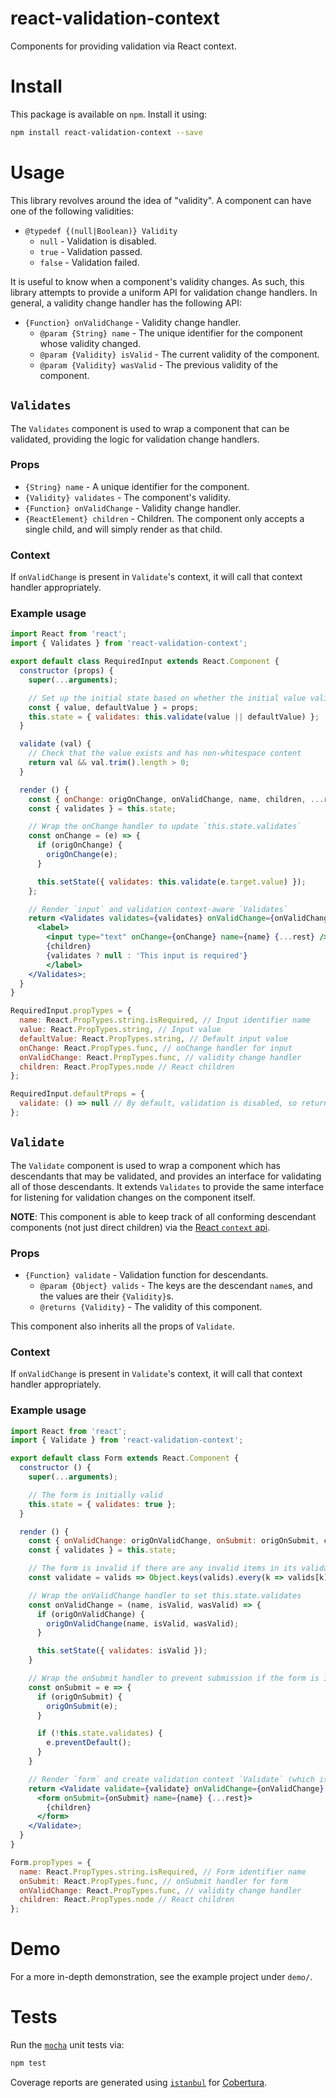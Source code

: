 # react-validation-context

Components for providing validation via React context.

# Install

This package is available on `npm`. Install it using:

```sh
npm install react-validation-context --save
```


# Usage

This library revolves around the idea of "validity". A component can have one of the following validities:

- `@typedef {(null|Boolean)} Validity`
  - `null` - Validation is disabled.
  - `true` - Validation passed.
  - `false` - Validation failed.

It is useful to know when a component's validity changes. As such, this library attempts to provide a uniform API for validation
change handlers. In general, a validity change handler has the following API:

- `{Function} onValidChange` - Validity change handler.
  - `@param {String} name` - The unique identifier for the component whose validity changed.
  - `@param {Validity} isValid` - The current validity of the component.
  - `@param {Validity} wasValid` - The previous validity of the component.

## `Validates`

The `Validates` component is used to wrap a component that can be validated, providing the logic for validation change handlers.

### Props

- `{String} name` - A unique identifier for the component.
- `{Validity} validates` - The component's validity.
- `{Function} onValidChange` - Validity change handler.
- `{ReactElement} children` - Children. The component only accepts a single child, and will simply render as that child.

### Context

If `onValidChange` is present in `Validate`'s context, it will call that context handler appropriately.

### Example usage

```jsx
import React from 'react';
import { Validates } from 'react-validation-context';

export default class RequiredInput extends React.Component {
  constructor (props) {
    super(...arguments);

    // Set up the initial state based on whether the initial value validates
    const { value, defaultValue } = props;
    this.state = { validates: this.validate(value || defaultValue) };
  }

  validate (val) {
    // Check that the value exists and has non-whitespace content
    return val && val.trim().length > 0;
  }

  render () {
    const { onChange: origOnChange, onValidChange, name, children, ...rest } = this.props;
    const { validates } = this.state;

    // Wrap the onChange handler to update `this.state.validates`
    const onChange = (e) => {
      if (origOnChange) {
        origOnChange(e);
      }

      this.setState({ validates: this.validate(e.target.value) });
    };

    // Render `input` and validation context-aware `Validates`
    return <Validates validates={validates} onValidChange={onValidChange} name={name}>
      <label>
        <input type="text" onChange={onChange} name={name} {...rest} />
        {children}
        {validates ? null : 'This input is required'}
        </label>
    </Validates>;
  }
}

RequiredInput.propTypes = {
  name: React.PropTypes.string.isRequired, // Input identifier name
  value: React.PropTypes.string, // Input value
  defaultValue: React.PropTypes.string, // Default input value
  onChange: React.PropTypes.func, // onChange handler for input
  onValidChange: React.PropTypes.func, // validity change handler
  children: React.PropTypes.node // React children
};

RequiredInput.defaultProps = {
  validate: () => null // By default, validation is disabled, so return `null`
};
```


## `Validate`

The `Validate` component is used to wrap a component which has descendants that may be validated, and provides an interface for
validating all of those descendants. It extends `Validates` to provide the same interface for listening for validation changes on
the component itself.

**NOTE**: This component is able to keep track of all conforming descendant components (not just direct children) via the [React
`context` api][react-docs-context].

### Props

- `{Function} validate` - Validation function for descendants.
  - `@param {Object} valids` - The keys are the descendant `name`s, and the values are their `{Validity}`s.
  - `@returns {Validity}` - The validity of this component.

This component also inherits all the props of `Validate`.

### Context

If `onValidChange` is present in `Validate`'s context, it will call that context handler appropriately.

### Example usage

```jsx
import React from 'react';
import { Validate } from 'react-validation-context';

export default class Form extends React.Component {
  constructor () {
    super(...arguments);

    // The form is initially valid
    this.state = { validates: true };
  }

  render () {
    const { onValidChange: origOnValidChange, onSubmit: origOnSubmit, children, name, className, ...rest } = this.props;
    const { validates } = this.state;

    // The form is invalid if there are any invalid items in its validation context
    const validate = valids => Object.keys(valids).every(k => valids[k] !== false);

    // Wrap the onValidChange handler to set this.state.validates
    const onValidChange = (name, isValid, wasValid) => {
      if (origOnValidChange) {
        origOnValidChange(name, isValid, wasValid);
      }

      this.setState({ validates: isValid });
    }

    // Wrap the onSubmit handler to prevent submission if the form is invalid
    const onSubmit = e => {
      if (origOnSubmit) {
        origOnSubmit(e);
      }

      if (!this.state.validates) {
        e.preventDefault();
      }
    }

    // Render `form` and create validation context `Validate` (which is also validation context-aware)
    return <Validate validate={validate} onValidChange={onValidChange} name={name}>
      <form onSubmit={onSubmit} name={name} {...rest}>
        {children}
      </form>
    </Validate>;
  }
}

Form.propTypes = {
  name: React.PropTypes.string.isRequired, // Form identifier name
  onSubmit: React.PropTypes.func, // onSubmit handler for form
  onValidChange: React.PropTypes.func, // validity change handler
  children: React.PropTypes.node // React children
};
```


# Demo

For a more in-depth demonstration, see the example project under `demo/`.


# Tests

Run the [`mocha`][mocha] unit tests via:

```sh
npm test
```

Coverage reports are generated using [`istanbul`][istanbul] for [Cobertura][cobertura].


[react-docs-context]: https://facebook.github.io/react/docs/context.html (React context API docs)
[mocha]: http://mochajs.org/ (mocha)
[istanbul]: https://www.npmjs.com/package/istanbul (istanbul)
[cobertura]: https://cobertura.github.io/cobertura/ (Cobertura)

